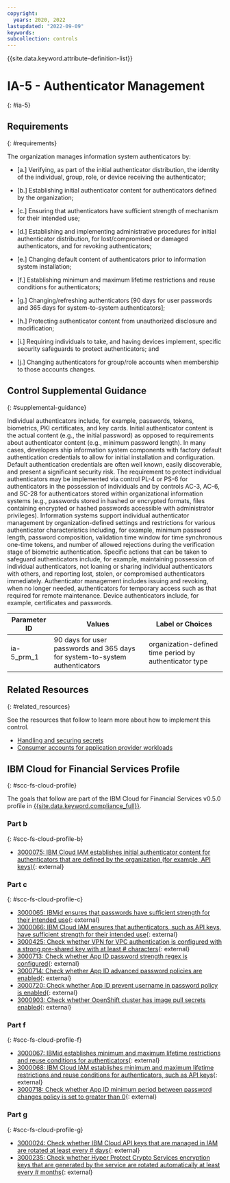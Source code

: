 ```yaml
---
copyright:
  years: 2020, 2022
lastupdated: "2022-09-09"
keywords: 
subcollection: controls
---
```


{{site.data.keyword.attribute-definition-list}}

# IA-5 - Authenticator Management
{: #ia-5}

## Requirements
{: #requirements}

The organization manages information system authenticators by:

- \[a.\] Verifying, as part of the initial authenticator distribution, the identity of the individual, group, role, or device receiving the authenticator;

- \[b.\] Establishing initial authenticator content for authenticators defined by the organization;

- \[c.\] Ensuring that authenticators have sufficient strength of mechanism for their intended use;

- \[d.\] Establishing and implementing administrative procedures for initial authenticator distribution, for lost/compromised or damaged authenticators, and for revoking authenticators;

- \[e.\] Changing default content of authenticators prior to information system installation;

- \[f.\] Establishing minimum and maximum lifetime restrictions and reuse conditions for authenticators;

- \[g.\] Changing/refreshing authenticators [90 days for user passwords and 365 days for system-to-system authenticators];

- \[h.\] Protecting authenticator content from unauthorized disclosure and modification;

- \[i.\] Requiring individuals to take, and having devices implement, specific security safeguards to protect authenticators; and

- \[j.\] Changing authenticators for group/role accounts when membership to those accounts changes.

## Control Supplemental Guidance
{: #supplemental-guidance}

Individual authenticators include, for example, passwords, tokens, biometrics, PKI certificates, and key cards. Initial authenticator content is the actual content (e.g., the initial password) as opposed to requirements about authenticator content (e.g., minimum password length). In many cases, developers ship information system components with factory default authentication credentials to allow for initial installation and configuration. Default authentication credentials are often well known, easily discoverable, and present a significant security risk. The requirement to protect individual authenticators may be implemented via control PL-4 or PS-6 for authenticators in the possession of individuals and by controls AC-3, AC-6, and SC-28 for authenticators stored within organizational information systems (e.g., passwords stored in hashed or encrypted formats, files containing encrypted or hashed passwords accessible with administrator privileges). Information systems support individual authenticator management by organization-defined settings and restrictions for various authenticator characteristics including, for example, minimum password length, password composition, validation time window for time synchronous one-time tokens, and number of allowed rejections during the verification stage of biometric authentication. Specific actions that can be taken to safeguard authenticators include, for example, maintaining possession of individual authenticators, not loaning or sharing individual authenticators with others, and reporting lost, stolen, or compromised authenticators immediately. Authenticator management includes issuing and revoking, when no longer needed, authenticators for temporary access such as that required for remote maintenance. Device authenticators include, for example, certificates and passwords.

| Parameter ID | Values | Label or Choices |
|---|---|---|
| ia-5_prm_1 | 90 days for user passwords and 365 days for system-to-system authenticators | organization-defined time period by authenticator type |


## Related Resources
{: #related_resources}

See the resources that follow to learn more about how to implement this control.

- [Handling and securing secrets](/docs/framework-financial-services?topic=framework-financial-services-shared-secrets)
- [Consumer accounts for application provider workloads](/docs/framework-financial-services?topic=framework-financial-services-shared-account-consumer)

## IBM Cloud for Financial Services Profile
{: #scc-fs-cloud-profile}

The goals that follow are part of the IBM Cloud for Financial Services v0.5.0 profile in [{{site.data.keyword.compliance_full}}](/docs/security-compliance?topic=security-compliance-getting-started).

### Part b
{: #scc-fs-cloud-profile-b}

- [3000075: IBM Cloud IAM establishes initial authenticator content for authenticators that are defined by the organization (for example, API keys)](https://cloud.ibm.com/security-compliance/goals/3000075?page=profile&profile_id=2799&profile_type=1&profile_name=IBM%20Cloud%20for%20Financial%20Services%20v0.5.0){: external}

### Part c
{: #scc-fs-cloud-profile-c}

- [3000065: IBMid ensures that passwords have sufficient strength for their intended use](https://cloud.ibm.com/security-compliance/goals/3000065?page=profile&profile_id=2799&profile_type=1&profile_name=IBM%20Cloud%20for%20Financial%20Services%20v0.5.0){: external}
- [3000066: IBM Cloud IAM ensures that authenticators, such as API keys, have sufficient strength for their intended use](https://cloud.ibm.com/security-compliance/goals/3000066?page=profile&profile_id=2799&profile_type=1&profile_name=IBM%20Cloud%20for%20Financial%20Services%20v0.5.0){: external}
- [3000425: Check whether VPN for VPC authentication is configured with a strong pre-shared key with at least # characters](https://cloud.ibm.com/security-compliance/goals/3000425?page=profile&profile_id=2799&profile_type=1&profile_name=IBM%20Cloud%20for%20Financial%20Services%20v0.5.0){: external}
- [3000713: Check whether App ID password strength regex is configured](https://cloud.ibm.com/security-compliance/goals/3000713?page=profile&profile_id=2799&profile_type=1&profile_name=IBM%20Cloud%20for%20Financial%20Services%20v0.5.0){: external}
- [3000714: Check whether App ID advanced password policies are enabled](https://cloud.ibm.com/security-compliance/goals/3000714?page=profile&profile_id=2799&profile_type=1&profile_name=IBM%20Cloud%20for%20Financial%20Services%20v0.5.0){: external}
- [3000720: Check whether App ID prevent username in password policy is enabled](https://cloud.ibm.com/security-compliance/goals/3000720?page=profile&profile_id=2799&profile_type=1&profile_name=IBM%20Cloud%20for%20Financial%20Services%20v0.5.0){: external}
- [3000903: Check whether OpenShift cluster has image pull secrets enabled](https://cloud.ibm.com/security-compliance/goals/3000903?page=profile&profile_id=2799&profile_type=1&profile_name=IBM%20Cloud%20for%20Financial%20Services%20v0.5.0){: external}

### Part f
{: #scc-fs-cloud-profile-f}

- [3000067: IBMid establishes minimum and maximum lifetime restrictions and reuse conditions for authenticators](https://cloud.ibm.com/security-compliance/goals/3000067?page=profile&profile_id=2799&profile_type=1&profile_name=IBM%20Cloud%20for%20Financial%20Services%20v0.5.0){: external}
- [3000068: IBM Cloud IAM establishes minimum and maximum lifetime restrictions and reuse conditions for authenticators, such as API keys](https://cloud.ibm.com/security-compliance/goals/3000068?page=profile&profile_id=2799&profile_type=1&profile_name=IBM%20Cloud%20for%20Financial%20Services%20v0.5.0){: external}
- [3000718: Check whether App ID minimum period between password changes policy is set to greater than 0](https://cloud.ibm.com/security-compliance/goals/3000718?page=profile&profile_id=2799&profile_type=1&profile_name=IBM%20Cloud%20for%20Financial%20Services%20v0.5.0){: external}

### Part g
{: #scc-fs-cloud-profile-g}

- [3000024: Check whether IBM Cloud API keys that are managed in IAM are rotated at least every # days](https://cloud.ibm.com/security-compliance/goals/3000024?page=profile&profile_id=2799&profile_type=1&profile_name=IBM%20Cloud%20for%20Financial%20Services%20v0.5.0){: external}
- [3000235: Check whether Hyper Protect Crypto Services encryption keys that are generated by the service are rotated automatically at least every # months](https://cloud.ibm.com/security-compliance/goals/3000235?page=profile&profile_id=2799&profile_type=1&profile_name=IBM%20Cloud%20for%20Financial%20Services%20v0.5.0){: external}
